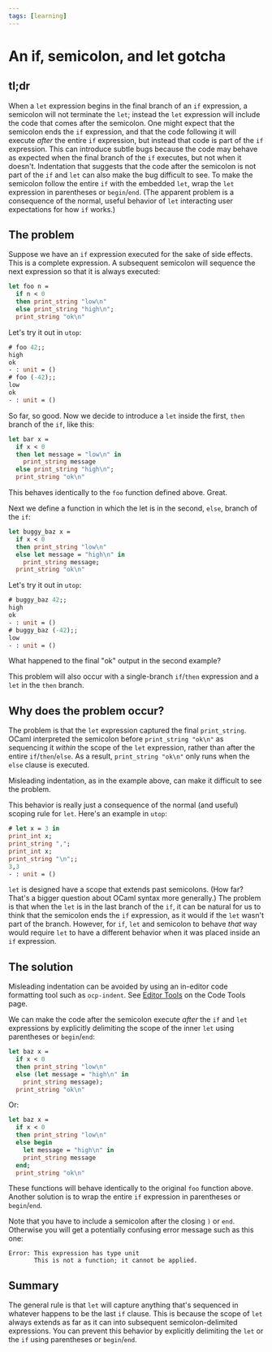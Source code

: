```yaml
---
tags: [learning]
---
```


# An if, semicolon, and let gotcha

## tl;dr

When a `let` expression begins in the final branch of an `if` expression,
a semicolon will not terminate the `let`; instead the `let` expression will include 
the code that comes after the semicolon.  One might expect that the semicolon ends the
`if` expression, and that the code following it will execute *after* the entire `if` expression,
but instead that code is part of the  `if` expression.  This can introduce subtle bugs because
the code may behave as expected when the final branch of the `if` executes, but not when it
doesn't.  Indentation that suggests that the code after the semicolon is not part of the `if` 
and `let` can also make the bug difficult to see.  To make the semicolon follow the entire `if`
with the embedded `let`, wrap the `let` expression in parentheses or `begin`/`end`.
(The apparent problem is a consequence of the normal, useful behavior of `let` interacting
user expectations for how `if` works.)

## The problem

Suppose we have an `if` expression executed for the sake of
side effects.  This is a complete expression. A subsequent semicolon
will sequence the next expression so that it is always executed:
```ocaml
let foo n = 
  if n < 0 
  then print_string "low\n" 
  else print_string "high\n";
  print_string "ok\n"
```
Let's try it out in `utop`:
```ocaml
# foo 42;;
high
ok
- : unit = ()
# foo (-42);;
low
ok
- : unit = ()
```
So far, so good.  Now we decide to introduce a `let` inside the first,
`then` branch of the `if`, like this:
```ocaml
let bar x =
  if x < 0
  then let message = "low\n" in
    print_string message
  else print_string "high\n";
  print_string "ok\n"
```
This behaves identically to the `foo` function defined above.  Great.

Next we define a function in which the let is in the second, `else`, 
branch of the `if`:
```ocaml
let buggy_baz x =
  if x < 0
  then print_string "low\n"
  else let message = "high\n" in
    print_string message;
  print_string "ok\n"
```
Let's try it out in `utop`:
```ocaml
# buggy_baz 42;;
high
ok
- : unit = ()
# buggy_baz (-42);;
low
- : unit = ()
```
What happened to the final "ok" output in the second example?

This problem will also occur with a single-branch `if`/`then` expression
and a `let` in the `then` branch.

## Why does the problem occur?

The problem is that the `let` expression captured the final `print_string`.
OCaml interpreted the semicolon before `print_string "ok\n"` as sequencing
it *within* the scope of the `let` expression, rather than after the entire 
`if`/`then`/`else`.  As a result, `print_string "ok\n"` only runs when 
the `else` clause is executed.  

Misleading indentation, as in the example above, can make it difficult to see
the problem.

This behavior is really just a consequence of the normal (and useful) scoping
rule for `let`.  Here's an example in `utop`:
```ocaml
# let x = 3 in
print_int x;
print_string ",";
print_int x;
print_string "\n";;
3,3
- : unit = ()
```
`let` is designed have a scope that extends past semicolons. (How far? That's a
bigger question about OCaml syntax more generally.)  The problem is that 
when the `let` is in the last branch of the `if`, it can be natural for us to 
think that the semicolon ends the `if` expression, as it would if the `let` wasn't
part of the branch.  However, for `if`, `let` and semicolon to behave *that* way would
require `let` to have a different behavior when it was placed inside an `if` expression.

## The solution

Misleading indentation can be avoided by using an in-editor code formatting tool
such as `ocp-indent`.  See [Editor Tools](https://ocamlverse.github.io/content/code_tools.html#editor-tools)
on the Code Tools page.

We can make the code after the semicolon execute *after* the `if` and `let` expressions
by explicitly delimiting the scope of the inner `let` using parentheses or `begin`/`end`:
```ocaml
let baz x =
  if x < 0
  then print_string "low\n"
  else (let message = "high\n" in
    print_string message);
  print_string "ok\n"
```
Or:
```ocaml
let baz x =
  if x < 0
  then print_string "low\n"
  else begin 
    let message = "high\n" in
    print_string message
  end;
  print_string "ok\n"
```
These functions will behave identically to the original `foo` function above.
Another solution is to wrap the entire `if` expression in parentheses
or `begin`/`end`.

Note that you have to include a semicolon after the closing `)` or `end`.
Otherwise you will get a potentially confusing error message such as this one:
```
Error: This expression has type unit
       This is not a function; it cannot be applied.
```

## Summary

The general rule is that `let` will capture anything that's sequenced in whatever happens
to be the last `if` clause.  This is because the scope of `let` always extends
as far as it can into subsequent semicolon-delimited expressions.  You can prevent
this behavior by explicitly delimiting the `let` or the `if` using parentheses
or `begin`/`end`.
